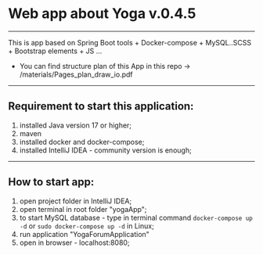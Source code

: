 # Web app about Yoga v.0.4.5
---
This is app based on Spring Boot tools + Docker-compose + MySQL..SCSS + Bootstrap elements + JS ...

- You can find structure plan of this App in this repo -> /materials/Pages_plan_draw_io.pdf

---

## Requirement to start this application:

1. installed Java version 17 or higher;
2. maven
3. installed docker and docker-compose;
4. installed IntelliJ IDEA - community version is enough;

___

## How to start app:

1. open project folder in IntelliJ IDEA;
2. open terminal in root folder "yogaApp";
3. to start MySQL database - type in terminal command  `docker-compose up -d` or `sudo docker-compose up -d` in Linux;
4. run application "YogaForumApplication"
5. open in browser - localhost:8080;

